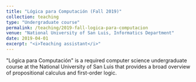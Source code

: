 ```yaml
---
title: "Lógica para Computación (Fall 2019)"
collection: teaching
type: "Undergraduate course"
permalink: /teaching/2019-fall-logica-para-computacion
venue: "National University of San Luis, Informatics Department"
date: 2019-04-01
excerpt: "<i>Teaching assistant</i>"
---
```


&quot;Lógica para Computación&quot; is a required computer science undergraduate course at the National University of San Luis that  provides a broad overview of propositional calculus and first-order logic.